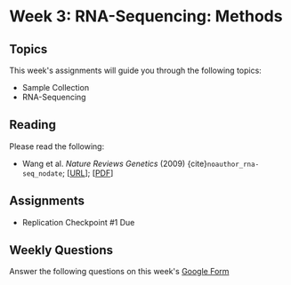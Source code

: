# Week 3: RNA-Sequencing: Methods

## Topics

This week's assignments will guide you through the following topics:
* Sample Collection 
* RNA-Sequencing

## Reading

Please read the following:
* Wang et al. *Nature Reviews Genetics* (2009) {cite}`noauthor_rna-seq_nodate`; [[URL](https://www.nature.com/articles/nrg2484)]; [[PDF](https://github.com/ShanEllis/capstone-genetics-domain/raw/master/papers/week3/RNA-Seq.pdf.pdf)]


## Assignments

* Replication Checkpoint #1 Due

## Weekly Questions

Answer the following questions on this week's [Google Form]()
 
